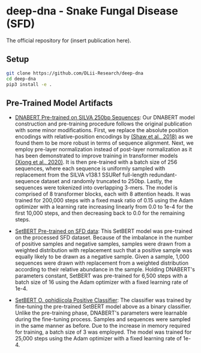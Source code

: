 # deep-dna - Snake Fungal Disease (SFD)

The official repository for (insert publication here).

## Setup

```bash
git clone https://github.com/DLii-Research/deep-dna
cd deep-dna
pip3 install -e .
```

## Pre-Trained Model Artifacts

- [DNABERT Pre-trained on SILVA 250bp Sequences](https://wandb.ai/sirdavidludwig/dnabert-pretrain/artifacts/model/dnabert-pretrain-silva-128d-250l/7e92705bcdffd57da4cf): Our DNABERT model construction and pre-training procedure follows the original publication with some minor modifications. First, we replace the absolute position encodings with relative-position encodings by [(Shaw et al., 2018)](https://arxiv.org/abs/1803.02155) as we found them to be more robust in terms of sequence alignment. Next, we employ pre-layer normalization instead of post-layer normalization as it has been demonstrated to improve training in transformer models [(Xiong et al., 2020)](https://arxiv.org/abs/2002.04745). It is then pre-trained with a batch size of 256 sequences, where each sequence is uniformly sampled with replacement from the SILVA v138.1 SSURef full-length redundant-sequence dataset and randomly truncated to 250bp. Lastly, the sequences were tokenized into overlapping 3-mers. The model is comprised of 8 transformer blocks, each with 8 attention heads. It was trained for 200,000 steps with a fixed mask ratio of 0.15 using the Adam optimizer with a learning rate increasing linearly from 0.0 to 1e-4 for the first 10,000 steps, and then decreasing back to 0.0 for the remaining steps.

- [SetBERT Pre-trained on SFD data](https://wandb.ai/sirdavidludwig/setbert-sfd-pretrain/artifacts/model/setbert-pretrain-64d-150l/v0): This SetBERT model was pre-trained on the processed SFD dataset. Because of the imbalance in the number of positive samples and negative samples, samples were drawn from a weighted distribution with replacement such that a positive sample was equally likely to be drawn as a negative sample. Given a sample, 1,000 sequences were drawn with replacement from a weighted distribution according to their relative abundance in the sample. Holding DNABERT's parameters constant, SetBERT was pre-trained for 6,500 steps with a batch size of 16 using the Adam optimizer with a fixed learning rate of 1e-4.

- [SetBERT O. ophidiicola Positive Classifier](https://wandb.ai/sirdavidludwig/sfd/artifacts/model/setbert-sfd-only-classifier-128d-250l): The classifier was trained by fine-tuning the pre-trained SetBERT model above as a binary classifier. Unlike the pre-training phase, DNABERT's parameters were learnable during the fine-tuning process. Samples and sequences were sampled in the same manner as before. Due to the increase in memory required for training, a batch size of 3 was employed. The model was trained for 25,000 steps using the Adam optimizer with a fixed learning rate of 1e-4.
